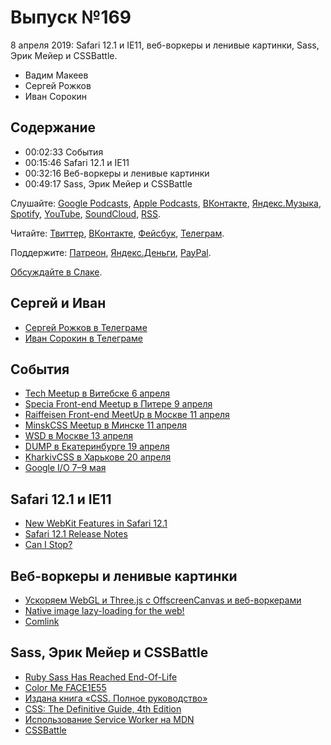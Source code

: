 # Выпуск №169

8 апреля 2019: Safari 12.1 и IE11, веб-воркеры и ленивые картинки, Sass, Эрик Мейер и CSSBattle.

- Вадим Макеев
- Сергей Рожков
- Иван Сорокин

## Содержание

- 00:02:33 События
- 00:15:46 Safari 12.1 и IE11
- 00:32:16 Веб-воркеры и ленивые картинки
- 00:49:17 Sass, Эрик Мейер и CSSBattle

Слушайте: [Google Podcasts](https://podcasts.google.com/?feed=aHR0cHM6Ly93ZWItc3RhbmRhcmRzLnJ1L3BvZGNhc3QvZmVlZC8), [Apple Podcasts](https://itunes.apple.com/podcast/id1080500016), [ВКонтакте](https://vk.com/podcasts-32017543), [Яндекс.Музыка](https://music.yandex.ru/album/6245956), [Spotify](https://open.spotify.com/show/3rzAcADjpBpXt73L0epTjV), [YouTube](https://www.youtube.com/playlist?list=PLMBnwIwFEFHcwuevhsNXkFTcadeX5R1Go), [SoundCloud](https://soundcloud.com/web-standards), [RSS](https://web-standards.ru/podcast/feed/).

Читайте: [Твиттер](https://twitter.com/webstandards_ru), [ВКонтакте](https://vk.com/webstandards_ru), [Фейсбук](https://www.facebook.com/webstandardsru), [Телеграм](https://t.me/webstandards_ru).

Поддержите: [Патреон](https://www.patreon.com/webstandards_ru), [Яндекс.Деньги](https://money.yandex.ru/to/41001119329753), [PayPal](https://www.paypal.me/pepelsbey).

[Обсуждайте в Слаке](http://slack.web-standards.ru/).

## Сергей и Иван

- [Сергей Рожков в Телеграме](https://t.me/sergey_rozhkov_by)
- [Иван Сорокин в Телеграме](https://t.me/ivan_sarokin)

## События

- [Tech Meetup в Витебске 6 апреля](https://www.facebook.com/events/2001899896773489/2012861519010660/)
- [Specia Front-end Meetup в Питере 9 апреля](https://specia-events.timepad.ru/event/933947/)
- [Raiffeisen Front-end MeetUp в Москве 11 апреля](https://raiffeisen-events.timepad.ru/event/942752/)
- [MinskCSS Meetup в Минске 11 апреля](https://minskcss.timepad.ru/event/926331/)
- [WSD в Москве 13 апреля](https://wsd.events/2019/04/13/)
- [DUMP в Екатеринбурге 19 апреля](https://dump-conf.ru/)
- [KharkivCSS в Харькове 20 апреля](http://kharkivcss.org/)
- [Google I/O 7–9 мая](https://events.google.com/io/)

## Safari 12.1 и IE11

- [New WebKit Features in Safari 12.1](https://webkit.org/blog/8718/new-webkit-features-in-safari-12-1/)
- [Safari 12.1 Release Notes](https://developer.apple.com/documentation/safari_release_notes/safari_12_1_release_notes)
- [Can I Stop?](https://canistop.net/)

## Веб-воркеры и ленивые картинки

- [Ускоряем WebGL и Three.js с OffscreenCanvas и веб-воркерами](https://habr.com/p/446682/)
- [Native image lazy-loading for the web!](https://addyosmani.com/blog/lazy-loading/)
- [Comlink](https://github.com/GoogleChromeLabs/comlink)

## Sass, Эрик Мейер и CSSBattle

- [Ruby Sass Has Reached End-Of-Life](http://sass.logdown.com/posts/7828841-ruby-sass-is-unsupported)
- [Color Me FACE1E55](https://meyerweb.com/eric/thoughts/2019/04/01/color-me-face1e55/)
- [Издана книга «CSS. Полное руководство»](http://shtonda.blogspot.com/2017/09/css-definitive-guide-4ed-meyer-weyl.html)
- [CSS: The Definitive Guide, 4th Edition](http://shop.oreilly.com/product/0636920012726.do)
- [Использование Service Worker на MDN](https://developer.mozilla.org/ru/docs/Web/API/Service_Worker_API/Using_Service_Workers)
- [CSSBattle](https://cssbattle.dev/)
